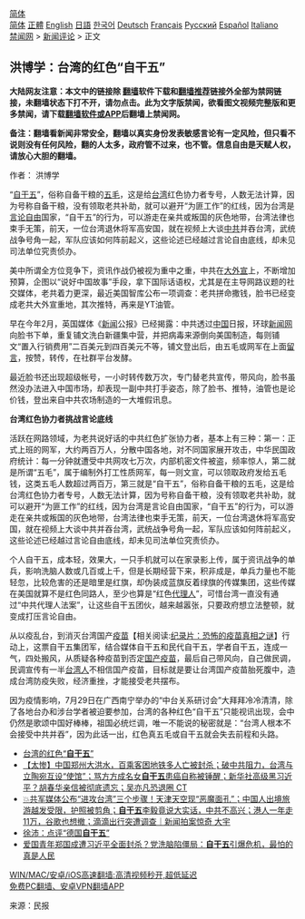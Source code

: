  <!-- 面包屑导航 --> <div class="breadcrumb"><!-- GTranslate: https://gtranslate.io/ -->  <div class="switcher notranslate">  <div class="selected">  <a href="#" onclick="return false;"> 简体</a>  </div>  <div class="option">  <a href="https://www.bannedbook.org" onclick="doGTranslate('zh-CN|zh-CN');jQuery('div.switcher div.selected a').html(jQuery(this).html());return false;" title="简体中文" class="nturl selected"> 简体</a>  <a href="https://www.bannedbook.org/zh-tw/" onclick="doGTranslate('zh-CN|zh-TW');jQuery('div.switcher div.selected a').html(jQuery(this).html());return false;" title="繁體中文" class="nturl"> 正體</a>  <a href="https://www.bannedbook.org/en/" onclick="doGTranslate('zh-CN|en');jQuery('div.switcher div.selected a').html(jQuery(this).html());return false;" title="English" class="nturl"> English</a>  <a href="https://www.bannedbook.org/ja/" onclick="doGTranslate('zh-CN|ja');jQuery('div.switcher div.selected a').html(jQuery(this).html());return false;" title="日本語" class="nturl"> 日語</a>  <a href="https://www.bannedbook.org/ko/" onclick="doGTranslate('zh-CN|ko');jQuery('div.switcher div.selected a').html(jQuery(this).html());return false;" title="한국어" class="nturl"> 한국어</a>  <a href="https://www.bannedbook.org/de/" onclick="doGTranslate('zh-CN|de');jQuery('div.switcher div.selected a').html(jQuery(this).html());return false;" title="Deutsch" class="nturl"> Deutsch</a>  <a href="https://www.bannedbook.org/fr/" onclick="doGTranslate('zh-CN|fr');jQuery('div.switcher div.selected a').html(jQuery(this).html());return false;" title="Français" class="nturl"> Français</a>  <a href="https://www.bannedbook.org/ru/" onclick="doGTranslate('zh-CN|ru');jQuery('div.switcher div.selected a').html(jQuery(this).html());return false;" title="Русский" class="nturl"> Русский</a>  <a href="https://www.bannedbook.org/es/" onclick="doGTranslate('zh-CN|es');jQuery('div.switcher div.selected a').html(jQuery(this).html());return false;" title="Español" class="nturl"> Español</a>  <a href="https://www.bannedbook.org/it/" onclick="doGTranslate('zh-CN|it');jQuery('div.switcher div.selected a').html(jQuery(this).html());return false;" title="Italiano" class="nturl"> Italiano</a>  </div>  </div>      <div class='breadcrumb-sub'><!-- Breadcrumb NavXT 6.3.0 --> <a href="https://www.bannedbook.org/" class="home">禁闻网</a> &gt; <a href="https://www.bannedbook.org/bnews/comments/" class="category">新闻评论</a> &gt; 正文</div></div><h2>洪博学：台湾的红色“自干五”</h2> <p class="notice"><b>大陆网友注意：本文中的链接除 <a href="https://github.com/bannedbook/fanqiang" >翻墙</a>软件下载和<a href="https://github.com/killgcd/justmysocks/blob/master/README.md">翻墙推荐</a>链接外全部为禁网链接，未翻墙状态下打不开，请勿点击。此为文字版禁闻，欲看图文视频完整版和更多禁闻，请下载<a href="https://github.com/bannedbook/fanqiang">翻墙软件或APP</a>后翻墙上禁闻网。</p><p>备注：翻墙看新闻非常安全，翻墙以真实身份发表敏感言论有一定风险，但只看不说则没有任何风险，翻的人太多，政府管不过来，也不管。信息自由是天赋人权，请放心大胆的翻墙。</b></p>  <div class="entry"> <p>作者： 洪博学</p> <p id="summary">“<a href="https://www.bannedbook.org/bnews/tag/%e8%87%aa%e5%b9%b2%e4%ba%94/" class="st_tag internal_tag" rel="tag" title="标签 自干五 下的日志">自干五</a>”，俗称自备干粮的<a href="https://www.bannedbook.org/bnews/tag/%e4%ba%94%e6%af%9b/" class="st_tag internal_tag" rel="tag" title="标签 五毛 下的日志">五毛</a>，这是给<a href="https://www.bannedbook.org/bnews/tag/%e5%8f%b0%e6%b9%be/" class="st_tag internal_tag" rel="tag" title="标签 台湾 下的日志">台湾</a>红色协力者专号，人数无法计算，因为号称自备干粮，没有领取老共补助，就可以避开“为匪工作”的红线，因为台湾是<a href="https://www.bannedbook.org/bnews/tag/%e8%a8%80%e8%ae%ba%e8%87%aa%e7%94%b1/" class="st_tag internal_tag" rel="tag" title="标签 言论自由 下的日志">言论自由</a>国家，“自干五”的行为，可以游走在亲共或叛国的灰色地带，台湾法律也束手无策，前天，一位台湾退休将军高安国，就在视频上大谈<a href="https://www.bannedbook.org/bnews/tag/%e4%b8%ad%e5%85%b1/" class="st_tag internal_tag" rel="tag" title="标签 中共 下的日志">中共</a>并吞台湾，武统战争号角一起，军队应该如何阵前起义，这些论述已经越过言论自由底线，却未见司法单位究责侦办。</p> <p id="conimg">美中所谓全方位竞争下，资讯作战仍被视为重中之重，中共在<a href="https://www.bannedbook.org/bnews/tag/%E5%A4%A7%E5%A4%96%E5%AE%A3/" class="st_tag internal_tag" rel="tag" title="标签 大外宣 下的日志">大外宣</a>上，不断增加预算，企图以“说好中国故事”手段，拿下国际话语权，尤其是在主导网路议题的社交媒体，老共着力更深，最近美国智库公布一项调查：老共拼命撒钱，脸书已经变成老共大外宣重地，其次推特，再来是YT油管。</p>  <p>早在今年2月，英国媒体《<span class='wp_keywordlink_affiliate'><a href="https://www.bannedbook.org/" title="新闻">新闻</a></span>公报》已经揭露：中共透过<span class='wp_keywordlink_affiliate'><a href="https://www.bannedbook.org/" title="中国" target="_blank">中国</a></span>日报，环球<span class='wp_keywordlink_affiliate'><a href="https://www.bannedbook.org/" title="新闻网">新闻网</a></span>向脸书下单，重复铺文洗白新疆集中营，并把病毒来源倒向美国制造，每则铺文“置入行销费用”二百美元到四百美元不等，铺文登出后，由五毛或网军在上面<span class='wp_keywordlink'><a href="https://www.bannedbook.org/bnews/tougao/" title="留言" target="_blank">留言</a></span>，按赞，转传，在社群平台发酵。</p> <p>最近脸书还出现超级帐号，一小时转传数万次，专门替老共宣传，带风向，脸书虽然没办法进入中国市场，却表现一副中共打手姿态，除了脸书、推特，油管也是论价钱，登出来自中共农场制造的一大堆假讯息。</p> <p><strong>台湾红色协力者挑战言论底线</strong></p>  <p>活跃在网路领域，为老共说好话的中共红色扩张协力者，基本上有三种：第一：正式上班的网军，大约两百万人，分散中国各地，对不同国家展开攻击，中华民国政府统计：每一分钟就遭受中共网攻七万次，内部机密文件被盗，频率惊人，第二就是所谓“五毛”，属于编制外打工性质网军，每一则文宣，可以领取政府发给五毛钱，这类五毛人数超过两百万，第三就是“自干五”，俗称自备干粮的五毛，这是给台湾红色协力者专号，人数无法计算，因为号称自备干粮，没有领取老共补助，就可以避开“为匪工作”的红线，因为台湾是言论自由国家，“自干五”的行为，可以游走在亲共或叛国的灰色地带，台湾法律也束手无策，前天，一位台湾退休将军高安国，就在视频上大谈中共并吞台湾，武统战争号角一起，军队应该如何阵前起义，这些论述已经越过言论自由底线，却未见司法单位究责侦办。</p> <p>个人自干五，成本轻，效果大，一只手机就可以在家录影上传，属于资讯战争的单兵，影响洗脑人数或几百或上千，但是长期经营下来，积非成是，单兵力量也不能轻忽，比较危害的还是暗里是红旗，却伪装成蓝旗反着绿旗的传媒集团，这些传媒在美国就算不是红色同路人，至少也算是“红色<a href="https://www.bannedbook.org/bnews/tag/%E4%BB%A3%E7%90%86%E4%BA%BA/" class="st_tag internal_tag" rel="tag" title="标签 代理人 下的日志">代理人</a>”，可惜台湾一直没有通过“中共代理人法案”，让这些自干五团伙，越来越嚣张，只要政府想立法整顿，就变成打压言论自由。</p> <p>从以疫乱台，到消灭台湾国产<span class='wp_keywordlink'><a href="https://www.bannedbook.org/bnews/tculture/20160630/551027.html" title="疫苗" target="_blank">疫苗</a></span>【相关阅读:<a href='https://www.bannedbook.org/bnews/topimagenews/20180408/925060.html' target='_blank'>纪录片：恐怖的疫苗真相之谜</a>】行动上，这票自干五集团军，结合媒体自干五和民代自干五，学者自干五，连成一气，四处搬风，从质疑各种疫苗到否定<a href="https://www.bannedbook.org/bnews/tag/%E5%9B%BD%E4%BA%A7%E7%96%AB%E8%8B%97/" class="st_tag internal_tag" rel="tag" title="标签 国产疫苗 下的日志">国产疫苗</a>，最后自己带风向，自己做民调，民调宣传有一半<a href="https://www.bannedbook.org/bnews/tag/%E5%8F%B0%E6%B9%BE%E4%BA%BA/" class="st_tag internal_tag" rel="tag" title="标签 台湾人 下的日志">台湾人</a>不相信国产疫苗，目标就是要让台湾国产疫苗胎死腹中，造成台湾防疫失败，经济重挫，才能接受老共摆布。</p>  <p>因为疫情影响，7月29日在广西南宁举办的“中台关系研讨会”大拜拜冷冷清清，除了各地台办和涉台学者被迫要参加，台湾的各种红色“自干五”只能视讯出现，会中仍然是歌颂中国好棒棒，祖国必统烂调，唯一不能说的秘密就是：“台湾人根本不会接受中共并吞”，因为此话一出，红色真五毛或自干五就会失去前程和头路。</p> <ul class='op-related-articles' title='相关阅读'> <li><a href='https://www.bannedbook.org/bnews/ssgc/20210802/1598899.html' target='_blank'>台湾的红色“<b>自干五</b>”</a></li> <li><a href='https://www.bannedbook.org/bnews/bannedvideo/20210721/1591075.html' target='_blank'>【太惨】中国郑州大洪水，百乘客困地铁多人亡被封杀；破中共阻力，台湾与立陶宛互设“使馆”；骂方方成名女<b>自干五</b>患癌自称被锤醒；新华社高级黑习近平？胡春华亲信被彻底遗忘；吴亦凡恐退圈 CT</a></li> <li><a href='https://www.bannedbook.org/bnews/bannedvideo/20210706/1581421.html' target='_blank'>💥共军媒体公布“进攻台湾”三个步骤！天津天空现“恶魔面孔”；中国人出境旅游越发受限，护照被剪角；<b>自干五</b>李毅竟说大实话，中共不高兴；港人一年走11万，谷歌也想撤；滴滴出行突遭调查｜新闻拍案惊奇 大宇</a></li> <li><a href='https://www.bannedbook.org/bnews/renquan/minyun/20210408/1522297.html' target='_blank'>徐沛：点评“德国<b>自干五</b>”</a></li> <li><a href='https://www.bannedbook.org/bnews/bannedvideo/20210319/1508177.html' target='_blank'>爱国青年郑国成遭习近平全面封杀？党洗脑陷僵局：<b>自干五</b>引爆危机，最怕的真是人民</a></li> </ul> <p class="texttj"> <a href="https://github.com/bannedbook/fanqiang/wiki/V2ray%E6%9C%BA%E5%9C%BA" target="_blank">WIN/MAC/安卓/iOS高速翻墙:高清视频秒开,超低延迟</a><br/> <a href="https://github.com/bannedbook/fanqiang/wiki/%E7%A6%81%E9%97%BB%E7%BD%91%E5%AE%89%E5%8D%93%E7%BF%BB%E5%A2%99%E6%96%B0%E9%97%BBAPP" target="_blank">免费PC翻墙、安卓VPN翻墙APP</a></p><p> 来源：民报 </p> <a name='sharetosocial'></a>  <div style="margin-bottom:5px;padding-bottom:5px;clear:both"> <div id="archive-pix-1" class="banner-ads"> <!-- AuctionX Display platform tag START --> <div id="26318x728x90x621x_ADSLOT2" clicktrack="%%CLICK_URL_ESC%%"></div> <!-- AuctionX Display platform tag END --> </div> <div id="archive-pix-2" class="banner-ads"> <!-- AuctionX Display platform tag START --> <div id="26315x300x250x621x_ADSLOT2" clicktrack="%%CLICK_URL_ESC%%"></div> <!-- AuctionX Display platform tag END --> </div> </div>  <div id="archive-pix-1" class="banner-ads"> <!-- AuctionX Display platform tag START --> <div id="26318x728x90x621x_ADSLOT3" clicktrack="%%CLICK_URL_ESC%%"></div> <!-- AuctionX Display platform tag END --> </div> </div><!--END ENTRY--> 
